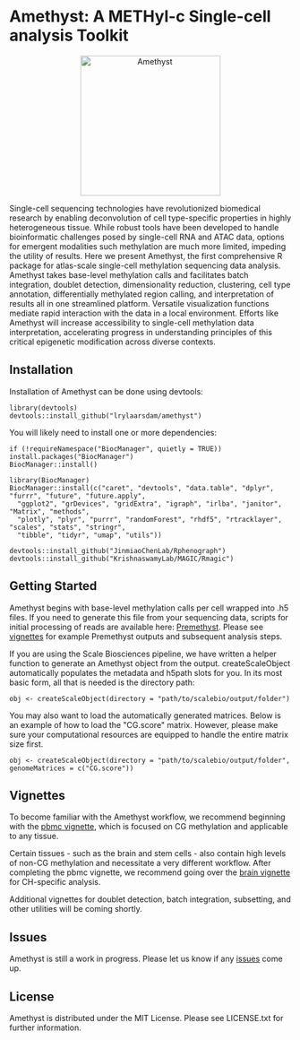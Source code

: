 # Amethyst: A METHyl-c Single-cell analysis Toolkit

<!-- badges: start -->
<!-- badges: end -->

<p align="center">
  <img src="https://github.com/lrylaarsdam/amethyst/blob/main/images/amethyst.png?raw=true" alt="Amethyst" width="250" />
</p>

Single-cell sequencing technologies have revolutionized biomedical research by enabling deconvolution of cell type-specific properties in highly heterogeneous tissue. While robust tools have been developed to handle bioinformatic challenges posed by single-cell RNA and ATAC data, options for emergent modalities such methylation are much more limited, impeding the utility of results. Here we present Amethyst, the first comprehensive R package for atlas-scale single-cell methylation sequencing data analysis. Amethyst takes base-level methylation calls and facilitates batch integration, doublet detection, dimensionality reduction, clustering, cell type annotation, differentially methylated region calling, and interpretation of results all in one streamlined platform. Versatile visualization functions mediate rapid interaction with the data in a local environment. Efforts like Amethyst will increase accessibility to single-cell methylation data interpretation, accelerating progress in understanding principles of this critical epigenetic modification across diverse contexts.  

## Installation

Installation of Amethyst can be done using devtools:

```{r}
library(devtools)
devtools::install_github("lrylaarsdam/amethyst")
```

You will likely need to install one or more dependencies:

```{r}
if (!requireNamespace("BiocManager", quietly = TRUE))
install.packages("BiocManager")
BiocManager::install()

library(BiocManager)
BiocManager::install(c("caret", "devtools", "data.table", "dplyr", "furrr", "future", "future.apply",
  "ggplot2", "grDevices", "gridExtra", "igraph", "irlba", "janitor", "Matrix", "methods", 
  "plotly", "plyr", "purrr", "randomForest", "rhdf5", "rtracklayer", "scales", "stats", "stringr", 
  "tibble", "tidyr", "umap", "utils"))

devtools::install_github("JinmiaoChenLab/Rphenograph")
devtools::install_github("KrishnaswamyLab/MAGIC/Rmagic")
```

## Getting Started

Amethyst begins with base-level methylation calls per cell wrapped into .h5 files. If you need to generate this file from your sequencing data, scripts for initial processing of reads are available here: [Premethyst](https://github.com/adeylab/premethyst). Please see [vignettes](http://htmlpreview.github.io/?https://github.com/lrylaarsdam/amethyst/blob/main/pbmc_vignette/pbmc_vignette.html) for example Premethyst outputs and subsequent analysis steps.

If you are using the Scale Biosciences pipeline, we have written a helper function to generate an Amethyst object from the output. createScaleObject automatically populates the metadata and h5path slots for you. In its most basic form, all that is needed is the directory path:

```{r}
obj <- createScaleObject(directory = "path/to/scalebio/output/folder")
```

You may also want to load the automatically generated matrices. Below is an example of how to load the "CG.score" matrix. However, please make sure your computational resources are equipped to handle the entire matrix size first.

```{r}
obj <- createScaleObject(directory = "path/to/scalebio/output/folder", genomeMatrices = c("CG.score"))
```

## Vignettes

To become familiar with the Amethyst workflow, we recommend beginning with the [pbmc vignette](http://htmlpreview.github.io/?https://github.com/lrylaarsdam/amethyst/blob/main/pbmc_vignette/pbmc_vignette.html), which is focused on CG methylation and applicable to any tissue. 

Certain tissues - such as the brain and stem cells - also contain high levels of non-CG methylation and necessitate a very different workflow. After completing the pbmc vignette, we recommend going over the [brain vignette](http://htmlpreview.github.io/?https://github.com/lrylaarsdam/amethyst/blob/main/brain_vignette/brain_vignette.html) for CH-specific analysis.

Additional vignettes for doublet detection, batch integration, subsetting, and other utilities will be coming shortly.

## Issues

Amethyst is still a work in progress. Please let us know if any [issues](https://github.com/lrylaarsdam/amethyst/issues) come up. 

## License

Amethyst is distributed under the MIT License. Please see LICENSE.txt for further information. 


